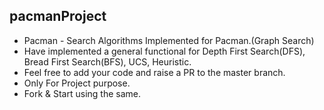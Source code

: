 ## pacmanProject
* Pacman - Search Algorithms Implemented for Pacman.(Graph Search) <br/>
* Have implemented a general functional for Depth First Search(DFS), Bread First Search(BFS), UCS, Heuristic. <br/>
* Feel free to add your code and raise a PR to the master branch. <br/>
* Only For Project purpose. <br/>
* Fork & Start using the same. <br/>

